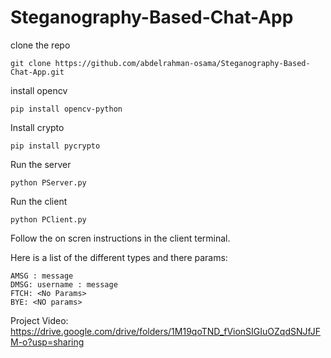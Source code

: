 # Steganography-Based-Chat-App

clone the repo
```
git clone https://github.com/abdelrahman-osama/Steganography-Based-Chat-App.git
```
install opencv
```
pip install opencv-python
```

Install crypto
```
pip install pycrypto
```
Run the server
```
python PServer.py
```

Run the client 
```
python PClient.py
```

Follow the on scren instructions in the client terminal.

Here is a list of the different types and there params:
```
AMSG : message
DMSG: username : message
FTCH: <No Params>
BYE: <NO params>
```

Project Video: https://drive.google.com/drive/folders/1M19qoTND_fVionSIGIuOZqdSNJfJFM-o?usp=sharing
